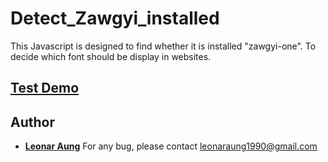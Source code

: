 # Detect_Zawgyi_installed
This Javascript is designed to find whether it is installed "zawgyi-one". To decide which font should be display in websites.

## <a target="_blank" href="https://cdn.rawgit.com/LeonarAung/Detect_Zawgyi_installed/79852cd1/test.html">Test Demo</a>

## Author

* **[Leonar Aung](https://github.com/LeonarAung)**
For any bug, please contact leonaraung1990@gmail.com

